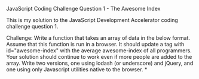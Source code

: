 JavaScript Coding Challenge Question 1 - The Awesome Index

This is my solution to the JavaScript Development Accelerator coding challenge question 1.

Challenge:
Write a function that takes an array of data in the below format. Assume that this function is run in a browser. It should update a
tag with id="awesome-index" with the average awesome-index of all programmers. Your solution should continue to work even if more people are added to the array. Write two versions, one using lodash (or underscore) and jQuery, and one using only Javascript utilities native to the browser. *
